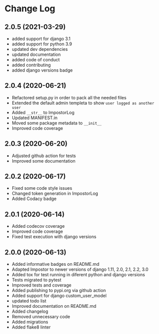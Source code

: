 # Change Log

## 2.0.5 (2021-03-29)

  * added support for django 3.1
  * added support for python 3.9
  * updated dev dependencies
  * updated documentation
  * added code of conduct
  * added contributing
  * added django versions badge

## 2.0.4 (2020-06-21)

  * Refactored setup.py in order to pack all the needed files
  * Extended the default admin templeta to show `user logged as another user`
  * Added `__str__` to ImpostorLog
  * Updated MANIFEST.in
  * Moved some package metadata to `__init__`
  * Improved code coverage

## 2.0.3 (2020-06-20)

  * Adjusted github action for tests
  * Improved some documentation

## 2.0.2 (2020-06-17)

  * Fixed some code style issues
  * Changed token generation in ImpostorLog
  * Added Codacy badge

## 2.0.1 (2020-06-14)

  * Added codecov coverage
  * Improved code coverage
  * Fixed test execution with django versions

## 2.0.0 (2020-06-13)

  * Added informative badges on README.md
  * Adapted Impostor to newer versions of django 1.11, 2.0, 2.1, 2.2, 3.0
  * Added tox for test running in diferent python and django versions
  * Tests migrated to pytest
  * Improved tests and coverage
  * Added publishing to pypi.org via github action
  * Added support for django custom_user_model
  * updated todo list
  * Improved documentation on README.md
  * Added changelog
  * Removed unnecessary code
  * Added migrations
  * Added flake8 linter
